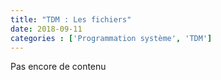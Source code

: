 ```yaml
---
title: "TDM : Les fichiers"
date: 2018-09-11
categories : ['Programmation système', 'TDM']
---
```


Pas encore de contenu
